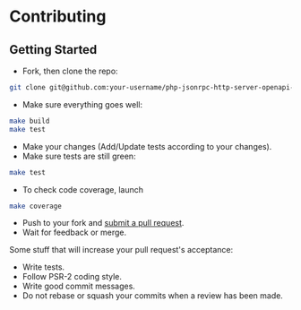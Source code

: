 # Contributing

## Getting Started

* Fork, then clone the repo:

```bash
git clone git@github.com:your-username/php-jsonrpc-http-server-openapi-doc-sdk.git
```

* Make sure everything goes well:

```bash
make build
make test
```

* Make your changes (Add/Update tests according to your changes).
* Make sure tests are still green:

```bash
make test
```

* To check code coverage, launch

```bash
make coverage
```

* Push to your fork and [submit a pull request](https://github.com/yoanm/php-jsonrpc-http-server-openapi-doc-sdk/compare/).
* Wait for feedback or merge.

Some stuff that will increase your pull request's acceptance:

* Write tests.
* Follow PSR-2 coding style.
* Write good commit messages.
* Do not rebase or squash your commits when a review has been made.

